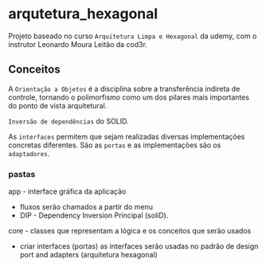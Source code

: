 # arqutetura_hexagonal

Projeto baseado no curso `Arquitetura Limpa e Hexagonal` da udemy, com o instrutor Leonardo Moura Leitão da cod3r.

## Conceitos

A `Orientação a Objetos` é a disciplina sobre a transferência indireta de controle, tornando o polimorfismo como um dos pilares mais importantes do ponto de vista arquitetural.

`Inversão de dependências` do SOLID.

As `interfaces` permitem que sejam realizadas diversas implementações concretas diferentes. São as `portas` e as implementações são os `adaptadores`.


### pastas
app - interface gráfica da aplicação
  - fluxos serão chamados a partir do menu
  - DIP - Dependency Inversion Principal (soliD).

core - classes que representam a lógica e os conceitos que serão usados
  - criar interfaces (portas)
  as interfaces serão usadas no padrão de design port and adapters (arquitetura hexagonal)
